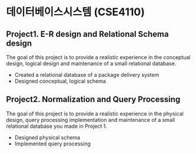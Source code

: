 # 데이터베이스시스템 (CSE4110)


## Project1. E-R design and Relational Schema design
The goal of this project is to provide a realistic experience in the conceptual design, logical design and maintenance of a small relational database.
* Created a relational database of a package delivery system
* Designed conceptual, logical schema


## Project2. Normalization and Query Processing
The goal of this project is to provide a realistic experience in the physical design, query processing implementation and maintenance of a small relational database you made in Project 1.
* Designed physical schema
* Implemented query processing
